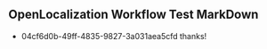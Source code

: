 ## OpenLocalization Workflow Test MarkDown
* 04cf6d0b-49ff-4835-9827-3a031aea5cfd 
thanks!<!--HONumber=Mar16_HO3-->
